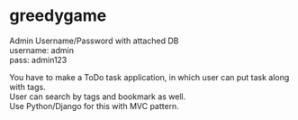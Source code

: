 # greedygame

Admin Username/Password with attached DB
<br>
username: admin
<br>
pass: admin123


You have to make a ToDo task application, in which user can put task along with tags.<br>
User can search by tags and bookmark as well.<br>
Use Python/Django for this with MVC pattern. <br>
